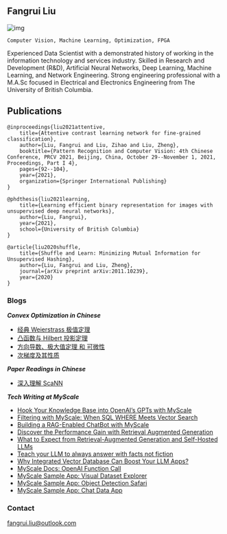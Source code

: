 ## Fangrui Liu
![img](https://mpskex.github.io/imgs/bio.jpeg)

    Computer Vision, Machine Learning, Optimization, FPGA

Experienced Data Scientist with a demonstrated history of working in the information technology and services industry. Skilled in Research and Development (R&D), Artificial Neural Networks, Deep Learning, Machine Learning, and Network Engineering. Strong engineering professional with a M.A.Sc focused in Electrical and Electronics Engineering from The University of British Columbia.

## Publications

    @inproceedings{liu2021attentive,
        title={Attentive contrast learning network for fine-grained classification},
        author={Liu, Fangrui and Liu, Zihao and Liu, Zheng},
        booktitle={Pattern Recognition and Computer Vision: 4th Chinese Conference, PRCV 2021, Beijing, China, October 29--November 1, 2021, Proceedings, Part I 4},
        pages={92--104},
        year={2021},
        organization={Springer International Publishing}
    }

    @phdthesis{liu2021learning,
        title={Learning efficient binary representation for images with unsupervised deep neural networks},
        author={Liu, Fangrui},
        year={2021},
        school={University of British Columbia}
    }

    @article{liu2020shuffle,
        title={Shuffle and Learn: Minimizing Mutual Information for Unsupervised Hashing},
        author={Liu, Fangrui and Liu, Zheng},
        journal={arXiv preprint arXiv:2011.10239},
        year={2020}
    }

### Blogs

***Convex Optimization in Chinese***

- [经典 Weierstrass 极值定理](Classical_Weierstrass)
- [凸函数与 Hilbert 投影定理](Convex_Hilbert)
- [方向导数、极大值定理 和 可微性](DireDiff_Maximal_Diff)
- [次梯度及其性质](SubDiff)

***Paper Readings in Chinese***

- [深入理解 ScaNN ](ScaNN)

***Tech Writing at MyScale***

- [Hook Your Knowledge Base into OpenAI’s GPTs with MyScale](https://myscale.com/blog/bring-your-own-knowledge-base-to-gpts/)
- [Filtering with MyScale: When SQL WHERE Meets Vector Search](https://myscale.com/blog/when-sql-power-meets-vector-search/)
- [Building a RAG-Enabled ChatBot with MyScale](https://myscale.com/blog/build-rag-enabled-chatbot/)
- [Discover the Performance Gain with Retrieval Augmented Generation](https://myscale.com/blog/discorver-performance-gain-with-rag/)
- [What to Expect from Retrieval-Augmented Generation and Self-Hosted LLMs](https://myscale.com/blog/what-to-expect-rag/) 
- [Teach your LLM to always answer with facts not fiction](https://myscale.com/blog/teach-your-llm-vector-sql/)
- [Why Integrated Vector Database Can Boost Your LLM Apps?](https://myscale.com/blog/why-integrated-database-solution-can-boost-your-llm-apps/)
- [MyScale Docs: OpenAI Function Call](https://myscale.com/docs/en/sample-applications/openai-function-call/)
- [MyScale Sample App: Visual Dataset Explorer](https://myscale.com/docs/en/advanced-applications/visual-explorer/)
- [MyScale Sample App: Object Detection Safari](https://myscale.com/docs/en/advanced-applications/object-detect/)
- [MyScale Sample App: Chat Data App](https://myscale.com/docs/en/advanced-applications/chatdata/)

### Contact
fangrui.liu@outlook.com
